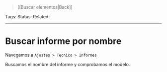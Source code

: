 > [[Buscar elementos|Back]]

Tags: 
Status: 
Related: 

___

# Buscar informe por nombre

Navegamos a `Ajustes > Tecnico > Informes`

Buscamos el nombre del informe y comprobamos el modelo.